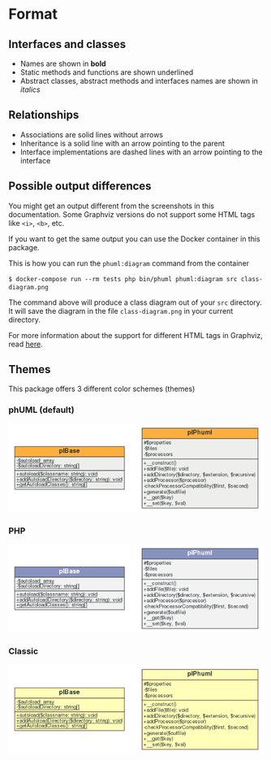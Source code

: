 # Format

## Interfaces and classes

* Names are shown in **bold**
* Static methods and functions are shown underlined
* Abstract classes, abstract methods and interfaces names are shown in *italics*

## Relationships

* Associations are solid lines without arrows
* Inheritance is a solid line with an arrow pointing to the parent
* Interface implementations are dashed lines with an arrow pointing to the interface

## Possible output differences

You might get an output different from the screenshots in this documentation.
Some Graphviz versions do not support some HTML tags like `<i>`, `<b>`, etc.

If you want to get the same output you can use the Docker container in this package.

This is how you can run the  `phuml:diagram` command from the container

```
$ docker-compose run --rm tests php bin/phuml phuml:diagram src class-diagram.png
```

The command above will produce a class diagram out of your `src` directory.
It will save the diagram in the file `class-diagram.png` in your current directory.

For more information about the support for different HTML tags in Graphviz, read [here][1].

## Themes

This package offers 3 different color schemes (themes)

### phUML (default)

![phUML theme][2]

### PHP

![PHP theme][3]

### Classic

![Classic theme][4]

[1]: https://www.graphviz.org/doc/info/shapes.html#html
[2]: phuml-theme.png
[3]: php-theme.png
[4]: classic-theme.png
